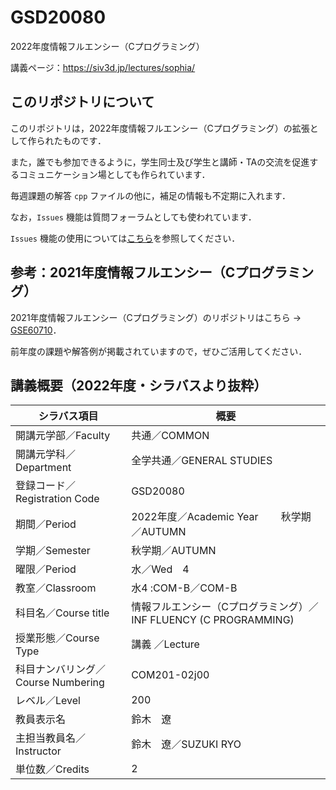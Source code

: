 # GSD20080

2022年度情報フルエンシー（Cプログラミング）

講義ページ：https://siv3d.jp/lectures/sophia/

## このリポジトリについて

このリポジトリは，2022年度情報フルエンシー（Cプログラミング）の拡張として作られたものです．

また，誰でも参加できるように，学生同士及び学生と講師・TAの交流を促進するコミュニケーション場としても作られています．

毎週課題の解答 `cpp` ファイルの他に，補足の情報も不定期に入れます．

なお，`Issues` 機能は質問フォーラムとしても使われています．

`Issues` 機能の使用については[こちら](https://github.com/dleoliu/gsd20080-pub/issues/1)を参照してください．

## 参考：2021年度情報フルエンシー（Cプログラミング）

2021年度情報フルエンシー（Cプログラミング）のリポジトリはこちら → [GSE60710](https://github.com/dleoliu/gse60710)．

前年度の課題や解答例が掲載されていますので，ぜひご活用してください．

## 講義概要（2022年度・シラバスより抜粋）

| シラバス項目 | 概要 |
| --- | --- |
開講元学部／Faculty | 共通／COMMON
開講元学科／Department | 全学共通／GENERAL STUDIES
登録コード／Registration Code | GSD20080
期間／Period | 2022年度／Academic Year 　　秋学期／AUTUMN
学期／Semester | 秋学期／AUTUMN
曜限／Period | 水／Wed　4
教室／Classroom | 水4 :COM-B／COM-B
科目名／Course title | 情報フルエンシー（Cプログラミング）／INF FLUENCY (C PROGRAMMING)
授業形態／Course Type | 講義 ／Lecture
科目ナンバリング／Course Numbering | COM201-02j00
レベル／Level | 200
教員表示名 | 鈴木　遼
主担当教員名／Instructor | 	鈴木　遼／SUZUKI RYO
単位数／Credits | 2
